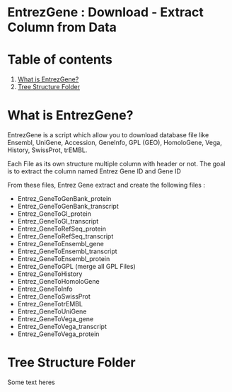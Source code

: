 EntrezGene : Download - Extract Column from Data
================================================

Table of contents
=================

1. [What is EntrezGene?](#what-is-EntrezGene)
2. [Tree Structure Folder](#tree-structure-folder)

What is EntrezGene?
===================

EntrezGene is a script which allow you to download database file like Ensembl, UniGene, Accession, GeneInfo, GPL (GEO), 
HomoloGene, Vega, History, SwissProt, trEMBL.

Each File as its own structure multiple column with header or not. The goal is to extract the column named Entrez Gene ID and Gene ID


From these files, Entrez Gene extract and create the following files :

- Entrez_GeneToGenBank_protein
- Entrez_GeneToGenBank_transcript
- Entrez_GeneToGI_protein
- Entrez_GeneToGI_transcript
- Entrez_GeneToRefSeq_protein
- Entrez_GeneToRefSeq_transcript
- Entrez_GeneToEnsembl_gene
- Entrez_GeneToEnsembl_transcript
- Entrez_GeneToEnsembl_protein
- Entrez_GeneToGPL (merge all GPL Files)
- Entrez_GeneToHistory
- Entrez_GeneToHomoloGene
- Entrez_GeneToInfo
- Entrez_GeneToSwissProt
- Entrez_GeneTotrEMBL
- Entrez_GeneToUniGene
- Entrez_GeneToVega_gene
- Entrez_GeneToVega_transcript
- Entrez_GeneToVega_protein

Tree Structure Folder
=====================

Some text heres

